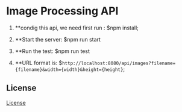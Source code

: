 # Image Processing API

1. **condig this api, we need first run : $npm install;

2. **Start the server:
 $npm run start

3. **Run the test:
 $npm run test

4. **URL format is:
$`http://localhost:8080/api/images?filename={filename}&width={width}&height={height}`;



## License

[License](LICENSE.txt)
